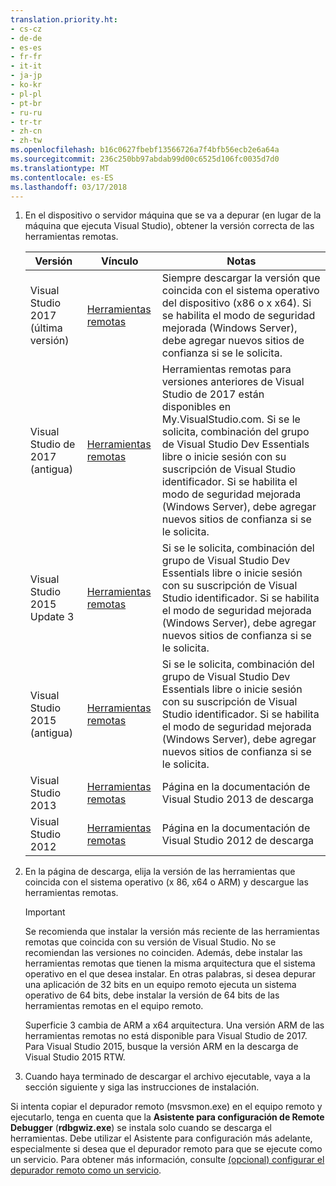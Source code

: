 ```yaml
---
translation.priority.ht:
- cs-cz
- de-de
- es-es
- fr-fr
- it-it
- ja-jp
- ko-kr
- pl-pl
- pt-br
- ru-ru
- tr-tr
- zh-cn
- zh-tw
ms.openlocfilehash: b16c0627fbebf13566726a7f4bfb56ecb2e6a64a
ms.sourcegitcommit: 236c250bb97abdab99d00c6525d106fc0035d7d0
ms.translationtype: MT
ms.contentlocale: es-ES
ms.lasthandoff: 03/17/2018
---
```

1.  En el dispositivo o servidor máquina que se va a depurar (en lugar de la máquina que ejecuta Visual Studio), obtener la versión correcta de las herramientas remotas.

    |Versión|Vínculo|Notas|
    |-|-|-|
    |Visual Studio 2017 (última versión)|[Herramientas remotas](https://www.visualstudio.com/downloads/#remote-tools-for-visual-studio-2017)|Siempre descargar la versión que coincida con el sistema operativo del dispositivo (x86 o x x64). Si se habilita el modo de seguridad mejorada (Windows Server), debe agregar nuevos sitios de confianza si se le solicita.|
    |Visual Studio de 2017 (antigua)|[Herramientas remotas](https://my.visualstudio.com/Downloads?q=remote%20tools%20visual%20studio%202017)|Herramientas remotas para versiones anteriores de Visual Studio de 2017 están disponibles en My.VisualStudio.com. Si se le solicita, combinación del grupo de Visual Studio Dev Essentials libre o inicie sesión con su suscripción de Visual Studio identificador. Si se habilita el modo de seguridad mejorada (Windows Server), debe agregar nuevos sitios de confianza si se le solicita.|
    |Visual Studio 2015 Update 3|[Herramientas remotas](https://my.visualstudio.com/Downloads?q=remote%20tools%20visual%20studio%202015)|Si se le solicita, combinación del grupo de Visual Studio Dev Essentials libre o inicie sesión con su suscripción de Visual Studio identificador. Si se habilita el modo de seguridad mejorada (Windows Server), debe agregar nuevos sitios de confianza si se le solicita.|
    |Visual Studio 2015 (antigua)|[Herramientas remotas](https://my.visualstudio.com/Downloads?q=remote%20tools%20visual%20studio%202015)|Si se le solicita, combinación del grupo de Visual Studio Dev Essentials libre o inicie sesión con su suscripción de Visual Studio identificador. Si se habilita el modo de seguridad mejorada (Windows Server), debe agregar nuevos sitios de confianza si se le solicita.|
    |Visual Studio 2013|[Herramientas remotas](https://msdn.microsoft.com/library/bt727f1t(v=vs.120).aspx#BKMK_Installing_the_Remote_Tools)|Página en la documentación de Visual Studio 2013 de descarga|
    |Visual Studio 2012|[Herramientas remotas](https://msdn.microsoft.com/library/bt727f1t(v=vs.110).aspx#BKMK_Installing_the_Remote_Tools)|Página en la documentación de Visual Studio 2012 de descarga|
  
2.  En la página de descarga, elija la versión de las herramientas que coincida con el sistema operativo (x 86, x64 o ARM) y descargue las herramientas remotas.
  
    > [!IMPORTANT]
    >  Se recomienda que instalar la versión más reciente de las herramientas remotas que coincida con su versión de Visual Studio. No se recomiendan las versiones no coinciden. Además, debe instalar las herramientas remotas que tienen la misma arquitectura que el sistema operativo en el que desea instalar. En otras palabras, si desea depurar una aplicación de 32 bits en un equipo remoto ejecuta un sistema operativo de 64 bits, debe instalar la versión de 64 bits de las herramientas remotas en el equipo remoto. 
    >   
    >  Superficie 3 cambia de ARM a x64 arquitectura. Una versión ARM de las herramientas remotas no está disponible para Visual Studio de 2017. Para Visual Studio 2015, busque la versión ARM en la descarga de Visual Studio 2015 RTW.
  
3.  Cuando haya terminado de descargar el archivo ejecutable, vaya a la sección siguiente y siga las instrucciones de instalación.

Si intenta copiar el depurador remoto (msvsmon.exe) en el equipo remoto y ejecutarlo, tenga en cuenta que la **Asistente para configuración de Remote Debugger** (**rdbgwiz.exe**) se instala solo cuando se descarga el herramientas. Debe utilizar el Asistente para configuración más adelante, especialmente si desea que el depurador remoto para que se ejecute como un servicio. Para obtener más información, consulte [(opcional) configurar el depurador remoto como un servicio](../../debugger/remote-debugging.md#bkmk_configureService).
